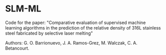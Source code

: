 # SLM-ML

Code for the paper: "Comparative evaluation of supervised machine learning algorithms in the prediction of the relative density of 316L stainless steel fabricated by selective laser melting"

Authors: G. O. Barrionuevo, J. A. Ramos-Grez, M. Walczak, C. A. Betancourt.

